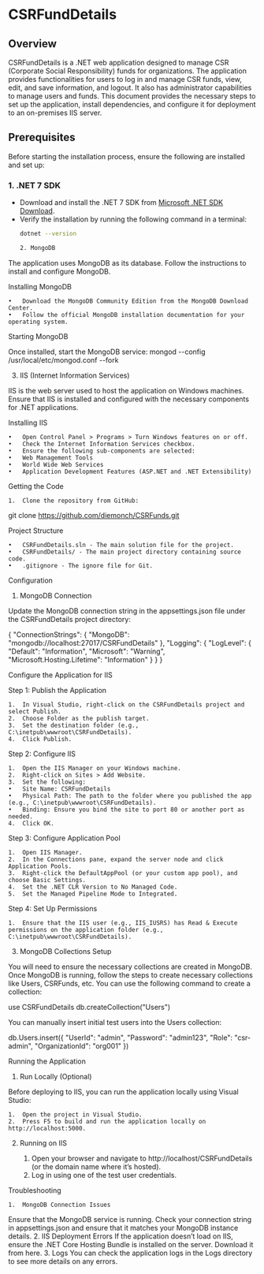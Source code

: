 # CSRFundDetails

## Overview
CSRFundDetails is a .NET web application designed to manage CSR (Corporate Social Responsibility) funds for organizations. The application provides functionalities for users to log in and manage CSR funds, view, edit, and save information, and logout. It also has administrator capabilities to manage users and funds. This document provides the necessary steps to set up the application, install dependencies, and configure it for deployment to an on-premises IIS server.

## Prerequisites
Before starting the installation process, ensure the following are installed and set up:

### 1. .NET 7 SDK
- Download and install the .NET 7 SDK from [Microsoft .NET SDK Download](https://dotnet.microsoft.com/en-us/download/dotnet/7.0).
- Verify the installation by running the following command in a terminal:
  ```bash
  dotnet --version

  2. MongoDB

The application uses MongoDB as its database. Follow the instructions to install and configure MongoDB.

Installing MongoDB

	•	Download the MongoDB Community Edition from the MongoDB Download Center.
	•	Follow the official MongoDB installation documentation for your operating system.

Starting MongoDB

Once installed, start the MongoDB service:
mongod --config /usr/local/etc/mongod.conf --fork

3. IIS (Internet Information Services)

IIS is the web server used to host the application on Windows machines. Ensure that IIS is installed and configured with the necessary components for .NET applications.

Installing IIS

	•	Open Control Panel > Programs > Turn Windows features on or off.
	•	Check the Internet Information Services checkbox.
	•	Ensure the following sub-components are selected:
	•	Web Management Tools
	•	World Wide Web Services
	•	Application Development Features (ASP.NET and .NET Extensibility)

Getting the Code

	1.	Clone the repository from GitHub:
git clone https://github.com/diemonch/CSRFunds.git

Project Structure

	•	CSRFundDetails.sln - The main solution file for the project.
	•	CSRFundDetails/ - The main project directory containing source code.
	•	.gitignore - The ignore file for Git.

Configuration

1. MongoDB Connection

Update the MongoDB connection string in the appsettings.json file under the CSRFundDetails project directory:

{
  "ConnectionStrings": {
    "MongoDB": "mongodb://localhost:27017/CSRFundDetails"
  },
  "Logging": {
    "LogLevel": {
      "Default": "Information",
      "Microsoft": "Warning",
      "Microsoft.Hosting.Lifetime": "Information"
    }
  }
}

 Configure the Application for IIS

Step 1: Publish the Application

	1.	In Visual Studio, right-click on the CSRFundDetails project and select Publish.
	2.	Choose Folder as the publish target.
	3.	Set the destination folder (e.g., C:\inetpub\wwwroot\CSRFundDetails).
	4.	Click Publish.

Step 2: Configure IIS

	1.	Open the IIS Manager on your Windows machine.
	2.	Right-click on Sites > Add Website.
	3.	Set the following:
	•	Site Name: CSRFundDetails
	•	Physical Path: The path to the folder where you published the app (e.g., C:\inetpub\wwwroot\CSRFundDetails).
	•	Binding: Ensure you bind the site to port 80 or another port as needed.
	4.	Click OK.

Step 3: Configure Application Pool

	1.	Open IIS Manager.
	2.	In the Connections pane, expand the server node and click Application Pools.
	3.	Right-click the DefaultAppPool (or your custom app pool), and choose Basic Settings.
	4.	Set the .NET CLR Version to No Managed Code.
	5.	Set the Managed Pipeline Mode to Integrated.

Step 4: Set Up Permissions

	1.	Ensure that the IIS user (e.g., IIS_IUSRS) has Read & Execute permissions on the application folder (e.g., C:\inetpub\wwwroot\CSRFundDetails).

3. MongoDB Collections Setup

You will need to ensure the necessary collections are created in MongoDB. Once MongoDB is running, follow the steps to create necessary collections like Users, CSRFunds, etc. You can use the following command to create a collection:


use CSRFundDetails
db.createCollection("Users")

You can manually insert initial test users into the Users collection:

db.Users.insert({
  "UserId": "admin",
  "Password": "admin123",
  "Role": "csr-admin",
  "OrganizationId": "org001"
})


Running the Application

1. Run Locally (Optional)

Before deploying to IIS, you can run the application locally using Visual Studio:

	1.	Open the project in Visual Studio.
	2.	Press F5 to build and run the application locally on http://localhost:5000.

2. Running on IIS

	1.	Open your browser and navigate to http://localhost/CSRFundDetails (or the domain name where it’s hosted).
	2.	Log in using one of the test user credentials.

Troubleshooting

	1.	MongoDB Connection Issues
Ensure that the MongoDB service is running. Check your connection string in appsettings.json and ensure that it matches your MongoDB instance details.
	2.	IIS Deployment Errors
If the application doesn’t load on IIS, ensure the .NET Core Hosting Bundle is installed on the server. Download it from here.
	3.	Logs
You can check the application logs in the Logs directory to see more details on any errors.
 

